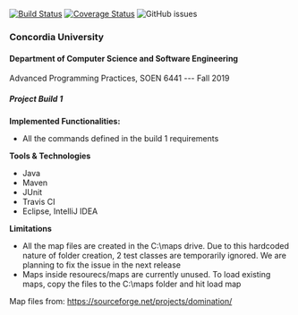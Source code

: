[![Build Status](https://travis-ci.org/jodavimehran/conquerdia.svg?branch=master)](https://travis-ci.org/jodavimehran/conquerdia) [![Coverage Status](https://coveralls.io/repos/github/jodavimehran/conquerdia/badge.svg?branch=master)](https://coveralls.io/github/jodavimehran/conquerdia?branch=master) ![GitHub issues](https://img.shields.io/github/issues-raw/jodavimehran/conquerdia)


### Concordia University
#### Department of Computer Science and Software Engineering

Advanced Programming Practices, SOEN 6441 --- Fall 2019

##### Project Build 1

**Implemented Functionalities:**

- All the commands defined in the build 1 requirements


**Tools & Technologies**
- Java
- Maven
- JUnit
- Travis CI
- Eclipse, IntelliJ IDEA

**Limitations**
- All the map files are created in the C:\maps drive. Due to this hardcoded nature of folder creation, 2 test classes are temporarily ignored. We are planning to fix the issue in the next release
- Maps inside resourecs/maps are currently unused. To load existing maps, copy the files to the C:\maps folder and hit load map


Map files from: https://sourceforge.net/projects/domination/
